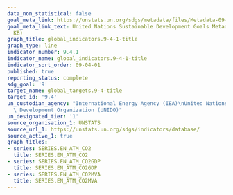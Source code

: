 ```yaml
---
data_non_statistical: false
goal_meta_link: https://unstats.un.org/sdgs/metadata/files/Metadata-09-04-01.pdf
goal_meta_link_text: United Nations Sustainable Development Goals Metadata (PDF 516
  KB)
graph_title: global_indicators.9-4-1-title
graph_type: line
indicator_number: 9.4.1
indicator_name: global_indicators.9-4-1-title
indicator_sort_order: 09-04-01
published: true
reporting_status: complete
sdg_goal: '9'
target_name: global_targets.9-4-title
target_id: '9.4'
un_custodian_agency: "International Energy Agency (IEA)\nUnited Nations Industrial\
  \ Development Organization (UNIDO)"
un_designated_tier: '1'
source_organisation_1: UNSTATS
source_url_1: https://unstats.un.org/sdgs/indicators/database/
source_active_1: true
graph_titles:
- series: SERIES.EN_ATM_CO2
  title: SERIES.EN_ATM_CO2
- series: SERIES.EN_ATM_CO2GDP
  title: SERIES.EN_ATM_CO2GDP
- series: SERIES.EN_ATM_CO2MVA
  title: SERIES.EN_ATM_CO2MVA
---
```

